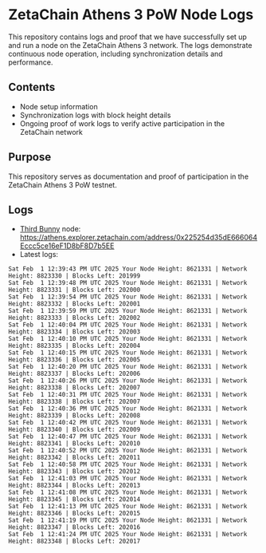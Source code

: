 # ZetaChain Athens 3 PoW Node Logs
This repository contains logs and proof that we have successfully set up and run a node on the ZetaChain Athens 3 network. The logs demonstrate continuous node operation, including synchronization details and performance.

## Contents
- Node setup information
- Synchronization logs with block height details
- Ongoing proof of work logs to verify active participation in the ZetaChain network

## Purpose
This repository serves as documentation and proof of participation in the ZetaChain Athens 3 PoW testnet.

## Logs

- [Third Bunny](https://thirdbunny.xyz/) node: https://athens.explorer.zetachain.com/address/0x225254d35dE666064Eccc5ce16eF1D8bF8D7b5EE
- Latest logs:
```
Sat Feb  1 12:39:43 PM UTC 2025 Your Node Height: 8621331 | Network Height: 8823330 | Blocks Left: 201999
Sat Feb  1 12:39:48 PM UTC 2025 Your Node Height: 8621331 | Network Height: 8823331 | Blocks Left: 202000
Sat Feb  1 12:39:54 PM UTC 2025 Your Node Height: 8621331 | Network Height: 8823332 | Blocks Left: 202001
Sat Feb  1 12:39:59 PM UTC 2025 Your Node Height: 8621331 | Network Height: 8823333 | Blocks Left: 202002
Sat Feb  1 12:40:04 PM UTC 2025 Your Node Height: 8621331 | Network Height: 8823334 | Blocks Left: 202003
Sat Feb  1 12:40:10 PM UTC 2025 Your Node Height: 8621331 | Network Height: 8823335 | Blocks Left: 202004
Sat Feb  1 12:40:15 PM UTC 2025 Your Node Height: 8621331 | Network Height: 8823336 | Blocks Left: 202005
Sat Feb  1 12:40:20 PM UTC 2025 Your Node Height: 8621331 | Network Height: 8823337 | Blocks Left: 202006
Sat Feb  1 12:40:26 PM UTC 2025 Your Node Height: 8621331 | Network Height: 8823338 | Blocks Left: 202007
Sat Feb  1 12:40:31 PM UTC 2025 Your Node Height: 8621331 | Network Height: 8823338 | Blocks Left: 202007
Sat Feb  1 12:40:36 PM UTC 2025 Your Node Height: 8621331 | Network Height: 8823339 | Blocks Left: 202008
Sat Feb  1 12:40:42 PM UTC 2025 Your Node Height: 8621331 | Network Height: 8823340 | Blocks Left: 202009
Sat Feb  1 12:40:47 PM UTC 2025 Your Node Height: 8621331 | Network Height: 8823341 | Blocks Left: 202010
Sat Feb  1 12:40:52 PM UTC 2025 Your Node Height: 8621331 | Network Height: 8823342 | Blocks Left: 202011
Sat Feb  1 12:40:58 PM UTC 2025 Your Node Height: 8621331 | Network Height: 8823343 | Blocks Left: 202012
Sat Feb  1 12:41:03 PM UTC 2025 Your Node Height: 8621331 | Network Height: 8823344 | Blocks Left: 202013
Sat Feb  1 12:41:08 PM UTC 2025 Your Node Height: 8621331 | Network Height: 8823345 | Blocks Left: 202014
Sat Feb  1 12:41:13 PM UTC 2025 Your Node Height: 8621331 | Network Height: 8823346 | Blocks Left: 202015
Sat Feb  1 12:41:19 PM UTC 2025 Your Node Height: 8621331 | Network Height: 8823347 | Blocks Left: 202016
Sat Feb  1 12:41:24 PM UTC 2025 Your Node Height: 8621331 | Network Height: 8823348 | Blocks Left: 202017
```
